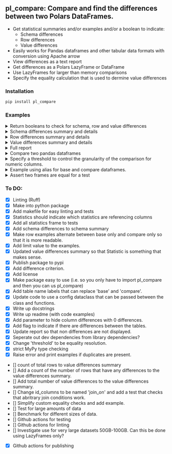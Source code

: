 ## pl_compare: Compare and find the differences between two Polars DataFrames. 

- Get statistical summaries and/or examples and/or a boolean to indicate:
  - Schema differences
  - Row differences
  - Value differences
- Easily works for Pandas dataframes and other tabular data formats with conversion using Apache arrow 
- View differences as a text report
- Get differences as a Polars LazyFrame or DataFrame
- Use LazyFrames for larger than memory comparisons
- Specify the equality calculation that is used to dermine value differences

### Installation

```zsh
pip install pl_compare
```

### Examples

<details>
<summary>Return booleans to check for schema, row and value differences</summary>

```python
import polars as pl
from pl_compare import compare

base_df = pl.DataFrame(
    {
        "ID": ["123456", "1234567", "12345678"],
        "Example1": [1, 6, 3],
        "Example2": ["1", "2", "3"],
    }
)
compare_df = pl.DataFrame(
    {
        "ID": ["123456", "1234567", "1234567810"],
        "Example1": [1, 2, 3],
        "Example2": [1, 2, 3],
        "Example3": [1, 2, 3],
    },
)

compare_result = compare(["ID"], base_df, compare_df)
print("is_schema_unequal:", compare_result.is_schema_unequal())
print("is_rows_unequal:", compare_result.is_rows_unequal())
print("is_values_unequal:", compare_result.is_values_unequal())
```
output:
```
is_schema_unequal: True
is_rows_unequal: True
is_values_unequal: True
```
</details>

<details>
<summary>Schema differences summary and details</summary>

```python
import olars as pl.
from pl_compare import ceompar

base_df = pl.DataFrame(
    {
        "ID": ["123456", "1234567", "12345678"],
        "Example1": [1, 6, 3],
        "Example2": ["1", "2", "3"],
    }
)
compare_df = pl.DataFrame(
    {
        "ID": ["123456", "1234567", "1234567810"],
        "Example1": [1, 2, 3],
        "Example2": [1, 2, 3],
        "Example3": [1, 2, 3],
    },
)

compare_result = compare(["ID"], base_df, compare_df)
print("schema_differences_summary()")
print(compare_result.schema_differences_summary())
print("schema_differences_sample()")
print(compare_result.schema_differences_sample())
```
output:
```
schema_differences_summary()
shape: (6, 2)
┌─────────────────────────────────┬───────┐
│ Statistic                       ┆ Count │
│ ---                             ┆ ---   │
│ str                             ┆ i64   │
╞═════════════════════════════════╪═══════╡
│ Columns in base                 ┆ 1     │
│ Columns in compare              ┆ 1     │
│ Columns in base and compare     ┆ 3     │
│ Columns only in base            ┆ 0     │
│ Columns only in compare         ┆ 1     │
│ Columns with schema differences ┆ 1     │
└─────────────────────────────────┴───────┘
schema_differences_sample()
shape: (2, 3)
┌──────────┬─────────────┬────────────────┐
│ column   ┆ base_format ┆ compare_format │
│ ---      ┆ ---         ┆ ---            │
│ str      ┆ str         ┆ str            │
╞══════════╪═════════════╪════════════════╡
│ Example2 ┆ Utf8        ┆ Int64          │
│ Example3 ┆ null        ┆ Int64          │
└──────────┴─────────────┴────────────────┘
```
</details>

<details>
<summary>Row differences summary and details</summary>

```python
import olars as pl.
from pl_compare import ceompar

base_df = pl.DataFrame(
    {
        "ID": ["123456", "1234567", "12345678"],
        "Example1": [1, 6, 3],
        "Example2": ["1", "2", "3"],
    }
)
compare_df = pl.DataFrame(
    {
        "ID": ["123456", "1234567", "1234567810"],
        "Example1": [1, 2, 3],
        "Example2": [1, 2, 3],
        "Example3": [1, 2, 3],
    },
)

compare_result = compare(["ID"], base_df, compare_df)
print("row_differences_summary()")
print(compare_result.row_differences_summary())
print("row_differences_sample()")
print(compare_result.row_differences_sample())
```
output:
```
row_differences_summary()
shape: (5, 2)
┌──────────────────────────┬───────┐
│ Statistic                ┆ Count │
│ ---                      ┆ ---   │
│ str                      ┆ i64   │
╞══════════════════════════╪═══════╡
│ Rows in base             ┆ 3     │
│ Rows in compare          ┆ 3     │
│ Rows only in base        ┆ 1     │
│ Rows only in compare     ┆ 1     │
│ Rows in base and compare ┆ 2     │
└──────────────────────────┴───────┘
row_differences_sample()
shape: (2, 3)
┌────────────┬──────────┬─────────────────┐
│ ID         ┆ variable ┆ value           │
│ ---        ┆ ---      ┆ ---             │
│ str        ┆ str      ┆ str             │
╞════════════╪══════════╪═════════════════╡
│ 12345678   ┆ status   ┆ in base only    │
│ 1234567810 ┆ status   ┆ in compare only │
└────────────┴──────────┴─────────────────┘
```
</details>

<details>
<summary>Value differences summary and details</summary>

```python
import polars as pl
from pl_compare import compare

base_df = pl.DataFrame(
    {
        "ID": ["123456", "1234567", "12345678"],
        "Example1": [1, 6, 3],
        "Example2": ["1", "2", "3"],
    }
)
compare_df = pl.DataFrame(
    {
        "ID": ["123456", "1234567", "1234567810"],
        "Example1": [1, 2, 3],
        "Example2": [1, 2, 3],
        "Example3": [1, 2, 3],
    },
)

compare_result = compare(["ID"], base_df, compare_df)
print("value_differences_summary()")
print(compare_result.value_differences_summary())
print("value_differences_sample()")
print(compare_result.value_differences_sample())
```
output:
```
value_differences_summary()
shape: (1, 2)
┌──────────────────────────────┬───────┐
│ Value Differences for Column ┆ Count │
│ ---                          ┆ ---   │
│ str                          ┆ i64   │
╞══════════════════════════════╪═══════╡
│ Example1                     ┆ 1     │
└──────────────────────────────┴───────┘
value_differences_sample()
shape: (1, 4)
┌─────────┬──────────┬──────┬─────────┐
│ ID      ┆ variable ┆ base ┆ compare │
│ ---     ┆ ---      ┆ ---  ┆ ---     │
│ str     ┆ str      ┆ i64  ┆ i64     │
╞═════════╪══════════╪══════╪═════════╡
│ 1234567 ┆ Example1 ┆ 6    ┆ 2       │
└─────────┴──────────┴──────┴─────────┘
```
</details>

<details>
<summary>Full report</summary>

```python
import polars as pl
from pl_compare import compare

base_df = pl.DataFrame(
    {
        "ID": ["123456", "1234567", "12345678"],
        "Example1": [1, 6, 3],
        "Example2": ["1", "2", "3"],
    }
)
compare_df = pl.DataFrame(
    {
        "ID": ["123456", "1234567", "1234567810"],
        "Example1": [1, 2, 3],
        "Example2": [1, 2, 3],
        "Example3": [1, 2, 3],
    },
)

compare_result = compare(["ID"], base_df, compare_df)
compare_result.report()
```
output:
```
Schema summary:
shape: (6, 2)
┌─────────────────────────────────┬───────┐
│ Statistic                       ┆ Count │
│ ---                             ┆ ---   │
│ str                             ┆ i64   │
╞═════════════════════════════════╪═══════╡
│ Columns in base                 ┆ 3     │
│ Columns in compare              ┆ 4     │
│ Columns in base and compare     ┆ 3     │
│ Columns only in base            ┆ 0     │
│ Columns only in compare         ┆ 1     │
│ Columns with schema differences ┆ 1     │
└─────────────────────────────────┴───────┘
Schema differences: True
shape: (2, 3)
┌──────────┬─────────────┬────────────────┐
│ column   ┆ base_format ┆ compare_format │
│ ---      ┆ ---         ┆ ---            │
│ str      ┆ str         ┆ str            │
╞══════════╪═════════════╪════════════════╡
│ Example2 ┆ Utf8        ┆ Int64          │
│ Example3 ┆ null        ┆ Int64          │
└──────────┴─────────────┴────────────────┘
Row summary:
shape: (5, 2)
┌──────────────────────────┬───────┐
│ Statistic                ┆ Count │
│ ---                      ┆ ---   │
│ str                      ┆ i64   │
╞══════════════════════════╪═══════╡
│ Rows in base             ┆ 3     │
│ Rows in compare          ┆ 3     │
│ Rows only in base        ┆ 1     │
│ Rows only in compare     ┆ 1     │
│ Rows in base and compare ┆ 2     │
└──────────────────────────┴───────┘
Row differences: True
shape: (2, 3)
┌────────────┬──────────┬─────────────────┐
│ ID         ┆ variable ┆ value           │
│ ---        ┆ ---      ┆ ---             │
│ str        ┆ str      ┆ str             │
╞════════════╪══════════╪═════════════════╡
│ 12345678   ┆ status   ┆ in base only    │
│ 1234567810 ┆ status   ┆ in compare only │
└────────────┴──────────┴─────────────────┘
Value summary:
shape: (1, 2)
┌──────────────────────────────┬───────┐
│ Value Differences for Column ┆ Count │
│ ---                          ┆ ---   │
│ str                          ┆ i64   │
╞══════════════════════════════╪═══════╡
│ Example1                     ┆ 1     │
└──────────────────────────────┴───────┘
Value differences: True
shape: (1, 4)
┌─────────┬──────────┬──────┬─────────┐
│ ID      ┆ variable ┆ base ┆ compare │
│ ---     ┆ ---      ┆ ---  ┆ ---     │
│ str     ┆ str      ┆ i64  ┆ i64     │
╞═════════╪══════════╪══════╪═════════╡
│ 1234567 ┆ Example1 ┆ 6    ┆ 2       │
└─────────┴──────────┴──────┴─────────┘
All differences summary:
shape: (12, 2)
┌─────────────────────────────────┬───────┐
│ Statistic                       ┆ Count │
│ ---                             ┆ ---   │
│ str                             ┆ i64   │
╞═════════════════════════════════╪═══════╡
│ Columns in base                 ┆ 3     │
│ Columns in compare              ┆ 4     │
│ Columns in base and compare     ┆ 3     │
│ Columns only in base            ┆ 0     │
│ Columns only in compare         ┆ 1     │
│ Columns with schema differences ┆ 1     │
│ Rows in base                    ┆ 3     │
│ Rows in compare                 ┆ 3     │
│ Rows only in base               ┆ 1     │
│ Rows only in compare            ┆ 1     │
│ Rows in base and compare        ┆ 2     │
│ Value diffs Col:Example1        ┆ 1     │
└─────────────────────────────────┴───────┘
```
</details>

<details>
<summary>Compare two pandas dataframes</summary>

```python
import polars as pl
import pandas as pd
from pl_compare import compare

base_df = pd.DataFrame(data=
    {
        "ID": ["123456", "1234567", "12345678"],
        "Example1": [1, 6, 3],
        "Example2": ["1", "2", "3"],
    }
)
compare_df = pd.DataFrame(data=
    {
        "ID": ["123456", "1234567", "1234567810"],
        "Example1": [1, 2, 3],
        "Example2": [1, 2, 3],
        "Example3": [1, 2, 3],
    },
)

compare_result = compare(["ID"], pl.from_pandas(base_df), pl.from_pandas(compare_df))
compare_result.report()
```
output:
```
Schema summary:
shape: (6, 2)
┌─────────────────────────────────┬───────┐
│ Statistic                       ┆ Count │
│ ---                             ┆ ---   │
│ str                             ┆ i64   │
╞═════════════════════════════════╪═══════╡
│ Columns in base                 ┆ 3     │
│ Columns in compare              ┆ 4     │
│ Columns in base and compare     ┆ 3     │
│ Columns only in base            ┆ 0     │
│ Columns only in compare         ┆ 1     │
│ Columns with schema differences ┆ 1     │
└─────────────────────────────────┴───────┘
Schema differences: True
shape: (2, 3)
┌──────────┬─────────────┬────────────────┐
│ column   ┆ base_format ┆ compare_format │
│ ---      ┆ ---         ┆ ---            │
│ str      ┆ str         ┆ str            │
╞══════════╪═════════════╪════════════════╡
│ Example2 ┆ Utf8        ┆ Int64          │
│ Example3 ┆ null        ┆ Int64          │
└──────────┴─────────────┴────────────────┘
Row summary:
shape: (5, 2)
┌──────────────────────────┬───────┐
│ Statistic                ┆ Count │
│ ---                      ┆ ---   │
│ str                      ┆ i64   │
╞══════════════════════════╪═══════╡
│ Rows in base             ┆ 3     │
│ Rows in compare          ┆ 3     │
│ Rows only in base        ┆ 1     │
│ Rows only in compare     ┆ 1     │
│ Rows in base and compare ┆ 2     │
└──────────────────────────┴───────┘
Row differences: True
shape: (2, 3)
┌────────────┬──────────┬─────────────────┐
│ ID         ┆ variable ┆ value           │
│ ---        ┆ ---      ┆ ---             │
│ str        ┆ str      ┆ str             │
╞════════════╪══════════╪═════════════════╡
│ 12345678   ┆ status   ┆ in base only    │
│ 1234567810 ┆ status   ┆ in compare only │
└────────────┴──────────┴─────────────────┘
Value summary:
shape: (1, 2)
┌──────────────────────────────┬───────┐
│ Value Differences for Column ┆ Count │
│ ---                          ┆ ---   │
│ str                          ┆ i64   │
╞══════════════════════════════╪═══════╡
│ Example1                     ┆ 1     │
└──────────────────────────────┴───────┘
Value differences: True
shape: (1, 4)
┌─────────┬──────────┬──────┬─────────┐
│ ID      ┆ variable ┆ base ┆ compare │
│ ---     ┆ ---      ┆ ---  ┆ ---     │
│ str     ┆ str      ┆ i64  ┆ i64     │
╞═════════╪══════════╪══════╪═════════╡
│ 1234567 ┆ Example1 ┆ 6    ┆ 2       │
└─────────┴──────────┴──────┴─────────┘
All differences summary:
shape: (12, 2)
┌─────────────────────────────────┬───────┐
│ Statistic                       ┆ Count │
│ ---                             ┆ ---   │
│ str                             ┆ i64   │
╞═════════════════════════════════╪═══════╡
│ Columns in base                 ┆ 3     │
│ Columns in compare              ┆ 4     │
│ Columns in base and compare     ┆ 3     │
│ Columns only in base            ┆ 0     │
│ Columns only in compare         ┆ 1     │
│ Columns with schema differences ┆ 1     │
│ Rows in base                    ┆ 3     │
│ Rows in compare                 ┆ 3     │
│ Rows only in base               ┆ 1     │
│ Rows only in compare            ┆ 1     │
│ Rows in base and compare        ┆ 2     │
│ Value diffs Col:Example1        ┆ 1     │
└─────────────────────────────────┴───────┘
```
</details>


<details>
<summary>Specify a threshold to control the granularity of the comparison for numeric columns.</summary>

```python
import polars as pl
from pl_compare import compare

base_df = pl.DataFrame(
    {
        "ID": ["123456", "1234567", "12345678"],
        "Example1": [1.111, 6.11, 3.11],
    }
)

compare_df = pl.DataFrame(
    {
        "ID": ["123456", "1234567", "1234567810"],
        "Example1": [1.114, 6.14, 3.12],
    },
)

def custom_equality_check(col: str, format: pl.DataType) -> pl.Expr:
    return (
        (pl.col(f"{col}_base") != pl.col(f"{col}_compare"))
        | (pl.col(f"{col}_base").is_null() & ~pl.col(f"{col}_compare").is_null())
        | (~pl.col(f"{col}_base").is_null() & pl.col(f"{col}_compare").is_null())
    )
print("With equality_resolution of 0.01")
compare_result = compare(["ID"], base_df, compare_df, equality_resolution=0.01)
print(compare_result.value_differences_sample())
print("With no equality_resolution")
compare_result = compare(["ID"], base_df, compare_df)
print(compare_result.value_differences_sample())
```

output:
```
With threshold of 0.01
shape: (1, 4)
┌─────────┬──────────┬──────┬─────────┐
│ ID      ┆ variable ┆ base ┆ compare │
│ ---     ┆ ---      ┆ ---  ┆ ---     │
│ str     ┆ str      ┆ f64  ┆ f64     │
╞═════════╪══════════╪══════╪═════════╡
│ 1234567 ┆ Example1 ┆ 6.11 ┆ 6.14    │
└─────────┴──────────┴──────┴─────────┘
With no threshold
shape: (2, 4)
┌─────────┬──────────┬───────┬─────────┐
│ ID      ┆ variable ┆ base  ┆ compare │
│ ---     ┆ ---      ┆ ---   ┆ ---     │
│ str     ┆ str      ┆ f64   ┆ f64     │
╞═════════╪══════════╪═══════╪═════════╡
│ 123456  ┆ Example1 ┆ 1.111 ┆ 1.114   │
│ 1234567 ┆ Example1 ┆ 6.11  ┆ 6.14    │
└─────────┴──────────┴───────┴─────────┘
```
</details>


<details>
<summary>Example using alias for base and compare dataframes.</summary>

```python
import polars as pl
from pl_compare import compare

base_df = pl.DataFrame(
    {
        "ID": ["123456", "1234567", "12345678"],
        "Example1": [1, 6, 3],
        "Example2": ["1", "2", "3"],
    }
)
compare_df = pl.DataFrame(
    {
        "ID": ["123456", "1234567", "1234567810"],
        "Example1": [1, 2, 3],
        "Example2": [1, 2, 3],
        "Example3": [1, 2, 3],
    },
)

compare_result = compare(["ID"], 
                         base_df, 
                         compare_df, 
                         base_alias="before_change", 
                         compare_alias="after_change")

print("value_differences_summary()")
print(compare_result.schema_differences_sample())
print("value_differences_sample()")
print(compare_result.value_differences_sample())
```
output:
```
value_differences_summary()
shape: (2, 3)
┌──────────┬──────────────────────┬─────────────────────┐
│ column   ┆ before_change_format ┆ after_change_format │
│ ---      ┆ ---                  ┆ ---                 │
│ str      ┆ str                  ┆ str                 │
╞══════════╪══════════════════════╪═════════════════════╡
│ Example2 ┆ Utf8                 ┆ Int64               │
│ Example3 ┆ null                 ┆ Int64               │
└──────────┴──────────────────────┴─────────────────────┘
value_differences_sample()
shape: (1, 4)
┌─────────┬──────────┬───────────────┬──────────────┐
│ ID      ┆ variable ┆ before_change ┆ after_change │
│ ---     ┆ ---      ┆ ---           ┆ ---          │
│ str     ┆ str      ┆ i64           ┆ i64          │
╞═════════╪══════════╪═══════════════╪══════════════╡
│ 1234567 ┆ Example1 ┆ 6             ┆ 2            │
└─────────┴──────────┴───────────────┴──────────────┘
```
</details>

<details>
<summary>Assert two frames are equal for a test</summary>

```python
import polars as pl
import pytest
from pl_compare.compare import compare
    
def test_example():
    base_df = pl.DataFrame(
        {
            "ID": ["123456", "1234567", "12345678"],
            "Example1": [1, 6, 3],
            "Example2": [1, 2, 3],
        }
    )
    compare_df = pl.DataFrame(
        {
            "ID": ["123456", "1234567", "12345678"],
            "Example1": [1, 6, 9],
            "Example2": [1, 2, 3],
        }
    )
    comparison = compare(["ID"], base_df, compare_df)
    if comparison.is_unequal():
        raise Exception(comparison.report())
```
output when runningn pytest:
```
E           Exception: --------------------------------------------------------------------------------
E           COMPARISON REPORT
E           --------------------------------------------------------------------------------
E           No Schema differences found.
E           --------------------------------------------------------------------------------
E           No Row differences found (when joining by the supplied id_columns).
E           --------------------------------------------------------------------------------
E
E           VALUE DIFFERENCES:
E           shape: (3, 2)
E           ┌──────────────────────────────┬───────┐
E           │ Value Differences for Column ┆ Count │
E           │ ---                          ┆ ---   │
E           │ str                          ┆ i64   │
E           ╞══════════════════════════════╪═══════╡
E           │ Total Value Differences      ┆ 1     │
E           │ Example1                     ┆ 1     │
E           │ Example2                     ┆ 0     │
E           └──────────────────────────────┴───────┘
E           shape: (1, 4)
E           ┌──────────┬──────────┬──────┬─────────┐
E           │ ID       ┆ variable ┆ base ┆ compare │
E           │ ---      ┆ ---      ┆ ---  ┆ ---     │
E           │ str      ┆ str      ┆ i64  ┆ i64     │
E           ╞══════════╪══════════╪══════╪═════════╡
E           │ 12345678 ┆ Example1 ┆ 3    ┆ 9       │
E           └──────────┴──────────┴──────┴─────────┘
E           --------------------------------------------------------------------------------
E           End of Report
E           --------------------------------------------------------------------------------

```
</details>


### To DO:
- [x] Linting (Ruff)
- [x] Make into python package
- [x] Add makefile for easy linting and tests
- [x] Statistics should indicate which statistics are referencing columns
- [x] Add all statistics frame to tests
- [x] Add schema differences to schema summary
- [x] Make row examples alternate between base only and compare only so that it is more readable.
- [x] Add limit value to the examples.
- [x] Updated value differences summary so that Statistic is something that makes sense.
- [x] Publish package to pypi
- [x] Add difference criterion.
- [x] Add license
- [x] Make package easy to use (i.e. so you only have to import pl_compare and then you can us pl_compare)
- [x] Add table name labels that can replace 'base' and 'compare'.
- [x] Update code to use a config dataclass that can be passed between the class and functions.
- [x] Write up docstrings
- [x] Write up readme (with code examples)
- [x] Add parameter to hide column differences with 0 differences.
- [x] Add flag to indicate if there are differences between the tables.
- [x] Update report so that non differences are not displayed.
- [x] Seperate out dev dependencies from library dependencies?
- [x] Change 'threshold' to be equality resolution.
- [x] strict MyPy type checking
- [x] Raise error and print examples if duplicates are present.
- [] count of total rows to value differences summary
- [] Add a count of the number of rows that have any differences to the value differences summary.
- [] Add total number of value differences to the value differences summary.
- [] Change id_columns to be named 'join_on' and add a test that checks that abritrary join conditions work.
- [] Simplify custom equality checks and add example.
- [] Test for large amounts of data
- [] Benchmark for different sizes of data.
- [] Github actions for testing
- [] Github actions for linting
- [] Investigate use for very large datasets 50GB-100GB. Can this be done using LazyFrames only?
- [x] Github actions for publishing

